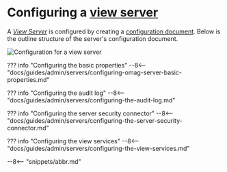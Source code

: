 <!-- SPDX-License-Identifier: CC-BY-4.0 -->
<!-- Copyright Contributors to the Egeria project. -->

# Configuring a [view server](/concepts/view-server)

A *[View Server](/concepts/view-server)* is configured by creating a [configuration document](/concepts/configuration-document).  Below is the outline structure of the server's configuration document.

![Configuration for a view server](view-server-config.svg)

??? info "Configuring the basic properties"
    --8<-- "docs/guides/admin/servers/configuring-omag-server-basic-properties.md"

??? info "Configuring the audit log"
    --8<-- "docs/guides/admin/servers/configuring-the-audit-log.md"

??? info "Configuring the server security connector"
    --8<-- "docs/guides/admin/servers/configuring-the-server-security-connector.md"

??? info "Configuring the view services"
    --8<-- "docs/guides/admin/servers/configuring-the-view-services.md"

--8<-- "snippets/abbr.md"
